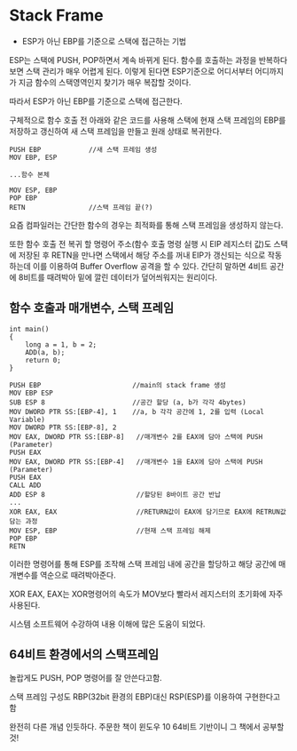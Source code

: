 # Stack Frame

- ESP가 아닌 EBP를 기준으로 스택에 접근하는 기법

ESP는 스택에 PUSH, POP하면서 계속 바뀌게 된다. 함수를 호출하는 과정을 반복하다보면 스택 관리가 매우 어렵게 된다. 이렇게 된다면 ESP기준으로 어디서부터 어디까지가 지금 함수의 스택영역인지 찾기가 매우 복잡할 것이다.

따라서 ESP가 아닌 EBP를 기준으로 스택에 접근한다.

구체적으로 함수 호출 전 아래와 같은 코드를 사용해 스택에 현재 스택 프레임의 EBP를 저장하고 갱신하여 새 스택 프레임을 만들고 원래 상태로 복귀한다.

    PUSH EBP            //새 스택 프레임 생성
    MOV EBP, ESP

    ...함수 본체

    MOV ESP, EBP
    POP EBP
    RETN                //스택 프레임 끝(?)

요즘 컴파일러는 간단한 함수의 경우는 최적화를 통해 스택 프레임을 생성하지 않는다.

또한 함수 호출 전 복귀 할 명령어 주소(함수 호출 명령 실행 시 EIP 레지스터 값)도 스택에 저장된 후 RETN을 만나면 스택에서 해당 주소를 꺼내 EIP가 갱신되는 식으로 작동하는데 이를 이용하여 Buffer Overflow 공격을 할 수 있다. 간단히 말하면 4비트 공간에 8비트를 때려박아 밑에 깔린 데이터가 덮어씌워지는 원리이다.

## 함수 호출과 매개변수, 스택 프레임

    int main()
    {
        long a = 1, b = 2;
        ADD(a, b);
        return 0;
    }

    PUSH EBP                       //main의 stack frame 생성
    MOV EBP ESP
    SUB ESP 8                      //공간 할당 (a, b가 각각 4bytes)
    MOV DWORD PTR SS:[EBP-4], 1    //a, b 각각 공간에 1, 2를 입력 (Local Variable)
    MOV DWORD PTR SS:[EBP-8], 2
    MOV EAX, DWORD PTR SS:[EBP-8]   //매개변수 2를 EAX에 담아 스택에 PUSH  (Parameter)
    PUSH EAX
    MOV EAX, DWORD PTR SS:[EBP-4]   //매개변수 1을 EAX에 담아 스택에 PUSH  (Parameter)
    PUSH EAX
    CALL ADD
    ADD ESP 8                       //할당된 8바이트 공간 반납
    ...
    XOR EAX, EAX                    //RETURN값이 EAX에 담기므로 EAX에 RETRUN값 담는 과정
    MOV ESP, EBP                    //현재 스택 프레임 해제
    POP EBP
    RETN

이러한 명령어를 통해 ESP를 조작해 스택 프레임 내에 공간을 할당하고 해당 공간에  매개변수를 역순으로 때려박아준다.

XOR EAX, EAX는 XOR명령어의 속도가 MOV보다 빨라서 레지스터의 초기화에 자주 사용된다.


시스템 소프트웨어 수강하여 내용 이해에 많은 도움이 되었다.

## 64비트 환경에서의 스택프레임

놀랍게도 PUSH, POP 명령어를 잘 안쓴다고함.

스택 프레임 구성도 RBP(32bit 환경의 EBP)대신 RSP(ESP)를 이용하여 구현한다고 함

완전히 다른 개념 인듯하다. 주문한 책이 윈도우 10 64비트 기반이니 그 책에서 공부할 것!